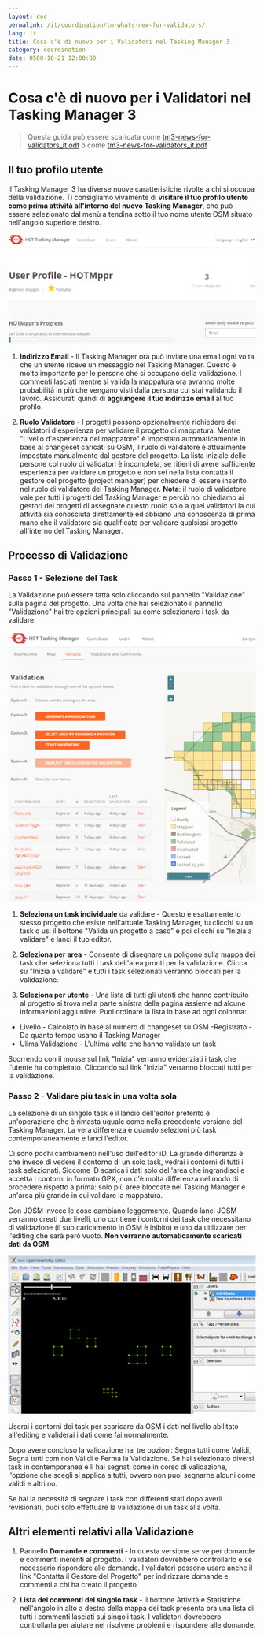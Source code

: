 ```yaml
---
layout: doc
permalink: /it/coordination/tm-whats-new-for-validators/
lang: it
title: Cosa c'è di nuovo per i Validatori nel Tasking Manager 3
category: coordination
date: 0500-10-21 12:00:00
---
```


# Cosa c'è di nuovo per i Validatori nel Tasking Manager 3

> Questa guida può essere scaricata come [tm3-news-for-validators_it.odt](/files/tm3-news-for-validators_it.odt) o come [tm3-news-for-validators_it.pdf](/files/tm3-news-for-validators_it.pdf)  

## Il tuo profilo utente

Il Tasking Manager 3 ha diverse nuove caratteristiche rivolte a chi si occupa della validazione. Ti consigliamo vivamente di **visitare il tuo profilo utente come prima attività all'interno del nuovo Tasking Manager**, che può essere selezionato dal menù a tendina sotto il tuo nome utente OSM situato nell'angolo superiore destro.

![profile][]

1. **Indirizzo Email** - Il Tasking Manager ora può inviare una email ogni volta che un utente riceve un messaggio nel Tasking Manager. Questo è molto importante per le persone che si occupano della validazione. I commenti lasciati mentre si valida la mappatura ora avranno molte probabilità in più che vengano visti dalla persona cui stai validando il lavoro. Assicurati quindi di **aggiungere il tuo indirizzo email** al tuo profilo.

2. **Ruolo Validatore** - I progetti possono opzionalmente richiedere dei validatori d'esperienza per validare il progetto di mappatura. Mentre "Livello d'esperienza del mappatore" è impostato automaticamente in base ai changeset caricati su OSM, il ruolo di validatore è attualmente impostato manualmente dal gestore del progetto. La lista iniziale delle persone col ruolo di validatori è incompleta, se ritieni di avere sufficiente esperienza per validare un progetto e non sei nella lista contatta il gestore del progetto (project manager) per chiedere di essere inserito nel ruolo di validatore del Tasking Manager. **Nota**: il ruolo di validatore vale per tutti i progetti del Tasking Manager e perciò noi chiediamo ai gestori dei progetti di assegnare questo ruolo solo a quei validatori la cui attività sia conosciuta direttamente ed abbiano una conoscenza di prima mano che il validatore sia qualificato per validare qualsiasi progetto all'interno del Tasking Manager.


## Processo di Validazione

### Passo 1 - Selezione del Task

La Validazione può essere fatta solo cliccando sul pannello "Validazione" sulla pagina del progetto. Una volta che hai selezionato il pannello "Validazione" hai tre opzioni principali su come selezionare i task da validare.

![selection][]

1. **Seleziona un task individuale** da validare - Questo è esattamente lo stesso progetto che esiste nell'attuale Tasking Manager, tu clicchi su un task o usi il bottone "Valida un progetto a caso" e poi clicchi su "Inizia a validare" e lanci il tuo editor.

2. **Seleziona per area** -  Consente di disegnare un poligono sulla mappa dei task che seleziona tutti i task dell'area pronti per la validazione. Clicca su "Inizia a validare" e tutti i task selezionati verranno bloccati per la validazione.

3. **Seleziona per utente** - Una lista di tutti gli utenti che hanno contribuito al progetto si trova nella parte sinistra della pagina assieme ad alcune informazioni aggiuntive. Puoi ordinare la lista in base ad ogni colonna:

- Livello - Calcolato in base al numero di changeset su OSM
-Registrato - Da quanto tempo usano il Tasking Manager
- Ulima Validazione - L'ultima volta che hanno validato un task

Scorrendo con il mouse sul link "Inizia" verranno evidenziati i task che l'utente ha completato. Cliccando sul link "Inizia" verranno bloccati tutti per la validazione.

### Passo 2 - Validare più task in una volta sola

La selezione di un singolo task e il lancio dell'editor preferito è un'operazione che è rimasta uguale come nella precedente versione del Tasking Manager. La vera differenza è quando selezioni più task contemporaneamente e lanci l'editor.

Ci sono pochi cambiamenti nell'uso dell'editor iD. La grande differenza è che invece di vedere il contorno di un solo task, vedrai i contorni di tutti i task selezionati. Siccome iD scarica i dati solo dell'area che ingrandisci e accetta i contorni in formato GPX, non c'è molta differenza nel modo di procedere rispetto a prima: solo più aree bloccate nel Tasking Manager e un'area più grande in cui validare la mappatura. 

Con JOSM invece le cose cambiano leggermente. Quando lanci JOSM verranno creati due livelli, uno contiene i contorni dei task che necessitano di validazione (il suo caricamento in OSM è inibito) e uno da utilizzare per l'editing che sarà però vuoto. **Non verranno automaticamente scaricati dati da OSM**.

![multiple][]

Userai i contorni dei task per scaricare da OSM i dati nel livello abilitato all'editing e validerai i dati come fai normalmente.

Dopo avere concluso la validazione hai tre opzioni: Segna tutti come Validi, Segna tutti com non Validi e Ferma la Validazione. Se hai selezionato diversi task in contemporanea e li hai segnati come in corso di validazione, l'opzione che scegli si applica a tutti, ovvero non puoi segnarne alcuni come validi e altri no.

Se hai la necessità di segnare i task con differenti stati dopo averli revisionati, puoi solo effettuare la validazione di un task alla volta.


## Altri elementi relativi alla Validazione

1. Pannello **Domande e commenti** - In questa versione serve per domande e commenti inerenti al progetto. I validatori dovrebbero controllarlo e se necessario rispondere alle domande. I validatori possono usare anche il link "Contatta il Gestore del Progetto" per indirizzare domande e commenti a chi ha creato il progetto

2. **Lista dei commenti del singolo task** - il bottone Attività e Statistiche nell'angolo in alto a destra della mappa dei task presenta ora una lista di tutti i commenti lasciati sui singoli task. I validatori dovrebbero controllarla per aiutare nel risolvere problemi e rispondere alle domande.

[profile]: /images/coordination/tm3_wnv_profile.png
[selection]: /images/coordination/tm3_wnv_selection.png
[multiple]: /images/coordination/tm3_wnv_multiple.png